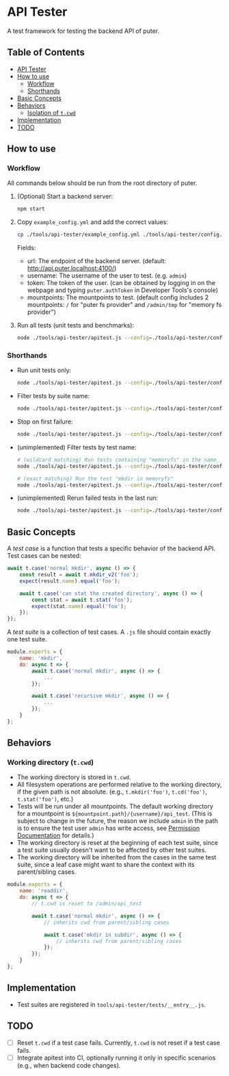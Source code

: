 # API Tester

A test framework for testing the backend API of puter.

## Table of Contents

- [API Tester](#api-tester)
- [How to use](#how-to-use)
  - [Workflow](#workflow)
  - [Shorthands](#shorthands)
- [Basic Concepts](#basic-concepts)
- [Behaviors](#behaviors)
  - [Isolation of `t.cwd`](#isolation-of-t-cwd)
- [Implementation](#implementation)
- [TODO](#todo)

## How to use

### Workflow

All commands below should be run from the root directory of puter.

1. (Optional) Start a backend server: 

    ```bash
    npm start
    ```

2. Copy `example_config.yml` and add the correct values:

    ```bash
    cp ./tools/api-tester/example_config.yml ./tools/api-tester/config.yml
    ```

    Fields:
    - url: The endpoint of the backend server. (default: http://api.puter.localhost:4100/)
    - username: The username of the user to test. (e.g. `admin`)
    - token: The token of the user. (can be obtained by logging in on the webpage and typing `puter.authToken` in Developer Tools's console)
    - mountpoints: The mountpoints to test. (default config includes 2 mountpoints: `/` for "puter fs provider" and `/admin/tmp` for "memory fs provider")

3. Run all tests (unit tests and benchmarks):

    ```bash
    node ./tools/api-tester/apitest.js --config=./tools/api-tester/config.yml
    ```

### Shorthands

- Run unit tests only:

    ```bash
    node ./tools/api-tester/apitest.js --config=./tools/api-tester/config.yml --unit
    ```

- Filter tests by suite name:

    ```bash
    node ./tools/api-tester/apitest.js --config=./tools/api-tester/config.yml --unit --suite=mkdir
    ```

- Stop on first failure:

    ```bash
    node ./tools/api-tester/apitest.js --config=./tools/api-tester/config.yml --unit --stop-on-failure
    ```

- (unimplemented) Filter tests by test name:

    ```bash
    # (wildcard matching) Run tests containing "memoryfs" in the name
    node ./tools/api-tester/apitest.js --config=./tools/api-tester/config.yml --unit --test='*memoryfs*'

    # (exact matching) Run the test "mkdir in memoryfs"
    node ./tools/api-tester/apitest.js --config=./tools/api-tester/config.yml --unit --test='mkdir in memoryfs'
    ```

- (unimplemented) Rerun failed tests in the last run:

    ```bash
    node ./tools/api-tester/apitest.js --config=./tools/api-tester/config.yml --rerun-failed
    ```

## Basic Concepts

A *test case* is a function that tests a specific behavior of the backend API. Test cases can be nested:

```js
await t.case('normal mkdir', async () => {
    const result = await t.mkdir_v2('foo');
    expect(result.name).equal('foo');

    await t.case('can stat the created directory', async () => {
        const stat = await t.stat('foo');
        expect(stat.name).equal('foo');
    });
});
```

A *test suite* is a collection of test cases. A `.js` file should contain exactly one test suite.

```js
module.exports = {
    name: 'mkdir',
    do: async t => {
        await t.case('normal mkdir', async () => {
            ...
        });

        await t.case('recursive mkdir', async () => {
            ...
        });
    }
};
```

## Behaviors

### Working directory (`t.cwd`)

- The working directory is stored in `t.cwd`.
- All filesystem operations are performed relative to the working directory, if the given path is not absolute. (e.g., `t.mkdir('foo')`, `t.cd('foo')`, `t.stat('foo')`, etc.)
- Tests will be run under all mountpoints. The default working directory for a mountpoint is `${mountpoint.path}/{username}/api_test`. (This is subject to change in the future, the reason we include `admin` in the path is to ensure the test user `admin` has write access, see [Permission Documentation](https://github.com/HeyPuter/puter/blob/3290440f4bf7a263f37bc5233565f8fec146f17b/src/backend/doc/A-and-A/permission.md#permission-options) for details.)
- The working directory is reset at the beginning of each test suite, since a test suite usually doesn't want to be affected by other test suites.
- The working directory will be inherited from the cases in the same test suite, since a leaf case might want to share the context with its parent/sibling cases.

```js
module.exports = {
    name: 'readdir',
    do: async t => {
        // t.cwd is reset to /admin/api_test

        await t.case('normal mkdir', async () => {
            // inherits cwd from parent/sibling cases

            await t.case('mkdir in subdir', async () => {
                // inherits cwd from parent/sibling cases
            });
        });
    }
};
```

## Implementation

- Test suites are registered in `tools/api-tester/tests/__entry__.js`.

## TODO

- [ ] Reset `t.cwd` if a test case fails. Currently, `t.cwd` is not reset if a test case fails.
- [ ] Integrate apitest into CI, optionally running it only in specific scenarios (e.g., when backend code changes).
